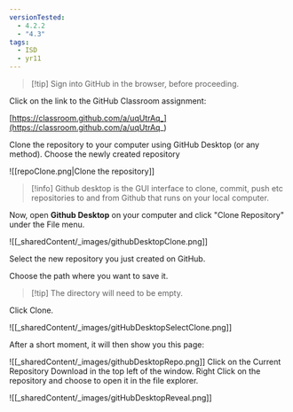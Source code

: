 ```yaml
---
versionTested:
  - 4.2.2
  - "4.3"
tags:
  - ISD
  - yr11
---
```


> [!tip] Sign into GitHub in the browser, before proceeding.

Click on the link to the GitHub Classroom assignment:

[https://classroom.github.com/a/uqUtrAq_](https://classroom.github.com/a/uqUtrAq_)


Clone the repository to your computer using GitHub Desktop (or any method). Choose the newly created repository

![[repoClone.png|Clone the repository]]

> [!info] Github desktop is the GUI interface to clone, commit, push etc repositories to and from Github that runs on your local computer.


Now, open **Github Desktop** on your computer and click "Clone Repository" under the File menu.

![[_sharedContent/_images/githubDesktopClone.png]]

Select the new repository you just created on GitHub.

Choose the path where you want to save it.

> [!tip] The directory will need to be empty.


Click Clone.

![[_sharedContent/_images/gitHubDesktopSelectClone.png]]

After a short moment, it will then show you this page:

![[_sharedContent/_images/githubDesktopRepo.png]]
Click on the Current Repository Download in the top left of the window. Right Click on the repository and choose to open it in the file explorer.

![[_sharedContent/_images/gitHubDesktopReveal.png]]